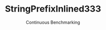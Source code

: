 ---
layout: default
title: StringPrefixInlined333
subtitle: Continuous Benchmarking
selected: String
expanded: Benchmarking
benchmark: /individual_results/StringPrefixInlined333.html
---